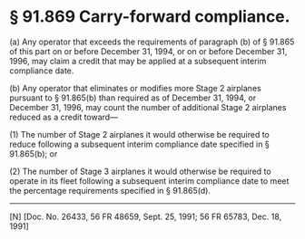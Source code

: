 # § 91.869   Carry-forward compliance.

(a) Any operator that exceeds the requirements of paragraph (b) of § 91.865 of this part on or before December 31, 1994, or on or before December 31, 1996, may claim a credit that may be applied at a subsequent interim compliance date. 


(b) Any operator that eliminates or modifies more Stage 2 airplanes pursuant to § 91.865(b) than required as of December 31, 1994, or December 31, 1996, may count the number of additional Stage 2 airplanes reduced as a credit toward—


(1) The number of Stage 2 airplanes it would otherwise be required to reduce following a subsequent interim compliance date specified in § 91.865(b); or 


(2) The number of Stage 3 airplanes it would otherwise be required to operate in its fleet following a subsequent interim compliance date to meet the percentage requirements specified in § 91.865(d).



---

[N] [Doc. No. 26433, 56 FR 48659, Sept. 25, 1991; 56 FR 65783, Dec. 18, 1991] 




